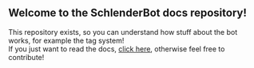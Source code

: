 ## Welcome to the SchlenderBot docs repository!
This repository exists, so you can understand how stuff about the bot works, for example the tag system!\
If you just want to read the docs, [click here](https://schlenderbot.com), otherwise feel free to contribute!